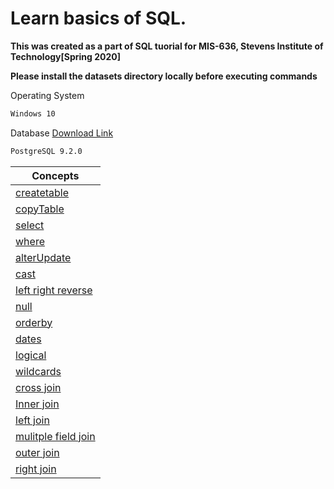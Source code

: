 # Learn basics of SQL.

**This was created as a part of SQL tuorial for MIS-636, Stevens Institute of Technology[Spring 2020]**

**Please install the datasets directory locally before executing commands**

Operating System
```bash
Windows 10
```
Database [Download Link][sql download]
```bash
PostgreSQL 9.2.0
```


|Concepts|
|--------|
|[createtable][crt]|
|[copyTable][ct]|
|[select][select]|
|[where][where]|
|[alterUpdate][altup]|
|[cast][cast]|
|[left right reverse][lrr]|
|[null][null]|
|[orderby][ob]|
|[dates][dt]|
|[logical][logical]|
|[wildcards][wcs]|
|[cross join][cj]|
|[Inner join][ij]|
|[left join][lj]|
|[mulitple field join][mfj]|
|[outer join][oj]|
|[right join][rj]|

[//]: # (Add the comments here. No formatting required)

[crt]:<https://github.com/patelamalk/SQL_TA/blob/master/DataTypes/createTable.sql>
[ct]:<https://github.com/patelamalk/SQL_TA/blob/master/DataTypes/createTable.sql>
[altup]:<https://github.com/patelamalk/SQL_TA/blob/master/DataTypes/Console%20Games/alterUpdate.sql>
[cast]:<https://github.com/patelamalk/SQL_TA/blob/master/DataTypes/Console%20Games/cast.sql>
[lrr]:<https://github.com/patelamalk/SQL_TA/blob/master/DataTypes/Console%20Games/leftRightRev.sql>
[null]:<https://github.com/patelamalk/SQL_TA/blob/master/DataTypes/Console%20Games/null.sql>
[ob]:<https://github.com/patelamalk/SQL_TA/blob/master/DataTypes/Console%20Games/orderBy.sql>
[dt]:<https://github.com/patelamalk/SQL_TA/blob/master/DataTypes/Console%20Dates/dates.sql>
[logical]:<https://github.com/patelamalk/SQL_TA/blob/master/Intro/logical.sql>
[select]:<https://github.com/patelamalk/SQL_TA/blob/master/Intro/select.sql>
[where]:<https://github.com/patelamalk/SQL_TA/blob/master/Intro/where.sql>
[wcs]:<https://github.com/patelamalk/SQL_TA/blob/master/Intro/wildcards.sql>
[cj]:<https://github.com/patelamalk/SQL_TA/blob/master/Joins/crossJoin.sql>
[ij]:<https://github.com/patelamalk/SQL_TA/blob/master/Joins/innerJoin.sql>
[lj]:<https://github.com/patelamalk/SQL_TA/blob/master/Joins/leftJoin.sql>
[mfj]:<https://github.com/patelamalk/SQL_TA/blob/master/Joins/multipleFieldJoin.sql>
[oj]:<https://github.com/patelamalk/SQL_TA/blob/master/Joins/outerJoin.sql>
[rj]:<https://github.com/patelamalk/SQL_TA/blob/master/Joins/rightJoin.sql>
[sql download]:<https://www.postgresql.org/download/windows/>
